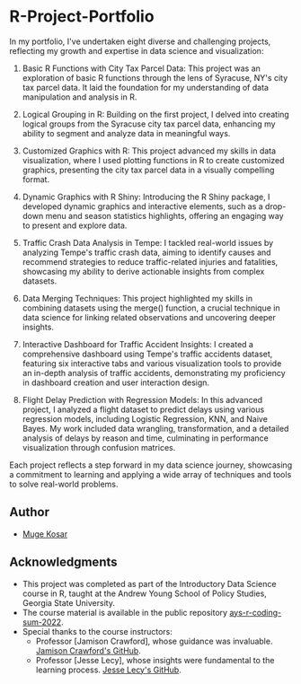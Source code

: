 # R-Project-Portfolio
In my portfolio, I've undertaken eight diverse and challenging projects, reflecting my growth and expertise in data science and visualization:

1. Basic R Functions with City Tax Parcel Data: This project was an exploration of basic R functions through the lens of Syracuse, NY's city tax parcel data. It laid the foundation for my understanding of data manipulation and analysis in R.

2. Logical Grouping in R: Building on the first project, I delved into creating logical groups from the Syracuse city tax parcel data, enhancing my ability to segment and analyze data in meaningful ways.

3. Customized Graphics with R: This project advanced my skills in data visualization, where I used plotting functions in R to create customized graphics, presenting the city tax parcel data in a visually compelling format.

4. Dynamic Graphics with R Shiny: Introducing the R Shiny package, I developed dynamic graphics and interactive elements, such as a drop-down menu and season statistics highlights, offering an engaging way to present and explore data.

5. Traffic Crash Data Analysis in Tempe: I tackled real-world issues by analyzing Tempe's traffic crash data, aiming to identify causes and recommend strategies to reduce traffic-related injuries and fatalities, showcasing my ability to derive actionable insights from complex datasets.

6. Data Merging Techniques: This project highlighted my skills in combining datasets using the merge() function, a crucial technique in data science for linking related observations and uncovering deeper insights.

7. Interactive Dashboard for Traffic Accident Insights: I created a comprehensive dashboard using Tempe's traffic accidents dataset, featuring six interactive tabs and various visualization tools to provide an in-depth analysis of traffic accidents, demonstrating my proficiency in dashboard creation and user interaction design.

8. Flight Delay Prediction with Regression Models: In this advanced project, I analyzed a flight dataset to predict delays using various regression models, including Logistic Regression, KNN, and Naive Bayes. My work included data wrangling, transformation, and a detailed analysis of delays by reason and time, culminating in performance visualization through confusion matrices.

Each project reflects a step forward in my data science journey, showcasing a commitment to learning and applying a wide array of techniques and tools to solve real-world problems.

## Author
- [Muge Kosar](https://github.com/mugekosar)

## Acknowledgments
- This project was completed as part of the Introductory Data Science course in R, taught at the Andrew Young School of Policy Studies, Georgia State University.
- The course material is available in the public repository [ays-r-coding-sum-2022](https://github.com/ays-r-coding-sum-2022).
- Special thanks to the course instructors:
  - Professor [Jamison Crawford], whose guidance was invaluable. [Jamison Crawford's GitHub](https://github.com/jamisoncrawford).
  - Professor [Jesse Lecy], whose insights were fundamental to the learning process. [Jesse Lecy's GitHub](https://github.com/lecy).